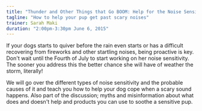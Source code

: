 ```yaml
---
title: "Thunder and Other Things that Go BOOM: Help for the Noise Sensitive Dog"
tagline: "How to help your pup get past scary noises"
trainer: Sarah Maki
duration: "2:00pm-3:30pm June 6, 2015"
---
```


If your dogs starts to quiver before the rain even starts or has a difficult recovering 
from fireworks and other startling noises, being proactive is key. Don't wait until the 
Fourth of July to start working on her noise sensitivity. The sooner you address this 
the better chance she will have of weather the storm, literally! 

We will go over the different types of noise sensitivity and the probable causes of it 
and teach you how to help your dog cope when a scary sound happens. Also part of the 
discussion; myths and misinformation about what does and doesn't help and products you 
can use to soothe a sensitive pup. 
